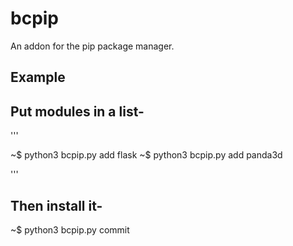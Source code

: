 # bcpip
An addon for the pip package manager.

## Example

## Put modules in a list-
'''

~$ python3 bcpip.py add flask
~$ python3 bcpip.py add panda3d

'''

## Then install it-
~$ python3 bcpip.py commit

